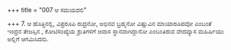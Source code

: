 +++
title = "007 ಆ ಸಮಯದಲಿ"

+++
7. ಆ ಹೊತ್ತಿನಲ್ಲಿ, ವಿಪ್ರರೂಪಿ ರುದ್ರನೋ, ಅಭಿನವ ಬ್ರಹ್ಮನೋ ವಿಷ್ಣುವಿನ ಮಾಯಾರೂಪವೋ ಎಂಬಂತೆ ಇಂದ್ರನ ತೇಜಸ್ಸಿನ , ಕೋಟಿಸಂಖ್ಯೆಯ ಶ್ರುತಿಗಳಿಗೆ ಆವಾಸ ಸ್ಥಾನವಾಗಿದ್ದಾನೋ ಎಂಬಂತಿರುವ ವೇದವ್ಯಾಸ ಮಹಿರ್ಷಿಯು ಅಲ್ಲಿಗೆ  ಆಗಮಿಸಿದನು.